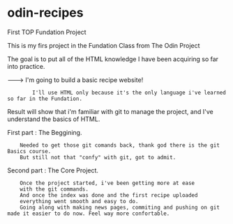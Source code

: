 # odin-recipes
First TOP Fundation Project

This is my firs project in the Fundation Class from The Odin Project

The goal is to put all of the HTML knowledge I have been acquiring
so far into practice.

---> I'm going to build a basic recipe website!

            I'll use HTML only because it's the only language i've learned so far in the Fundation. 

Result will show that i'm familiar with git to manage the project, and I've understand the basics of HTML. 

First part : The Beggining. 

        Needed to get those git comands back, thank god there is the git Basics course. 
        But still not that "confy" with git, got to admit.

Second part : The Core Project. 

        Once the project started, i've been getting more at ease 
        with the git commands. 
        And once the index was done and the first recipe uploaded
        everything went smooth and easy to do.
        Going along with making news pages, commiting and pushing on git made it easier to do now. Feel way more confortable.